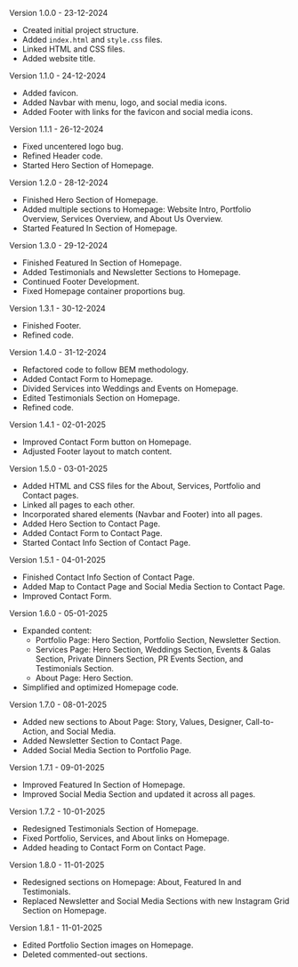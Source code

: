 Version 1.0.0 - 23-12-2024
- Created initial project structure.
- Added `index.html` and `style.css` files.
- Linked HTML and CSS files.
- Added website title.

Version 1.1.0 - 24-12-2024
- Added favicon.
- Added Navbar with menu, logo, and social media icons.
- Added Footer with links for the favicon and social media icons.

Version 1.1.1 - 26-12-2024
- Fixed uncentered logo bug.
- Refined Header code.
- Started Hero Section of Homepage.

Version 1.2.0 - 28-12-2024
- Finished Hero Section of Homepage.
- Added multiple sections to Homepage: Website Intro, Portfolio Overview, Services Overview, and About Us Overview.
- Started Featured In Section of Homepage.

Version 1.3.0 - 29-12-2024
- Finished Featured In Section of Homepage.
- Added Testimonials and Newsletter Sections to Homepage.
- Continued Footer Development.
- Fixed Homepage container proportions bug.

Version 1.3.1 - 30-12-2024
- Finished Footer.
- Refined code.

Version 1.4.0 - 31-12-2024
- Refactored code to follow BEM methodology.
- Added Contact Form to Homepage.
- Divided Services into Weddings and Events on Homepage.
- Edited Testimonials Section on Homepage.
- Refined code.

Version 1.4.1 - 02-01-2025
- Improved Contact Form button on Homepage.
- Adjusted Footer layout to match content.

Version 1.5.0 - 03-01-2025
- Added HTML and CSS files for the About, Services, Portfolio and Contact pages.
- Linked all pages to each other.
- Incorporated shared elements (Navbar and Footer) into all pages.
- Added Hero Section to Contact Page.
- Added Contact Form to Contact Page.
- Started Contact Info Section of Contact Page.

Version 1.5.1 - 04-01-2025
- Finished Contact Info Section of Contact Page.
- Added Map to Contact Page and Social Media Section to Contact Page.
- Improved Contact Form.

Version 1.6.0 - 05-01-2025
- Expanded content:
    - Portfolio Page: Hero Section, Portfolio Section, Newsletter Section.
    - Services Page: Hero Section, Weddings Section, Events & Galas Section, Private Dinners Section, PR Events Section, and Testimonials Section.
    - About Page: Hero Section.
- Simplified and optimized Homepage code.

Version 1.7.0 - 08-01-2025
- Added new sections to About Page: Story, Values, Designer, Call-to-Action, and Social Media.
- Added Newsletter Section to Contact Page.
- Added Social Media Section to Portfolio Page.

Version 1.7.1 - 09-01-2025
- Improved Featured In Section of Homepage.
- Improved Social Media Section and updated it across all pages.

Version 1.7.2 - 10-01-2025
- Redesigned Testimonials Section of Homepage.
- Fixed Portfolio, Services, and About links on Homepage.
- Added heading to Contact Form on Contact Page.

Version 1.8.0 - 11-01-2025
- Redesigned sections on Homepage: About, Featured In and Testimonials.
- Replaced Newsletter and Social Media Sections with new Instagram Grid Section on Homepage. 

Version 1.8.1 - 11-01-2025
- Edited Portfolio Section images on Homepage.
- Deleted commented-out sections.